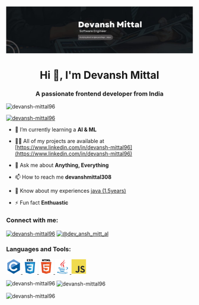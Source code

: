 ![logo](https://github.com/devansh-mittal96/devansh-mittal96/blob/main/WhatsApp%20Image%202024-12-11%20at%2015.43.11_710363c8.jpg)

<h1 align="center">Hi 👋, I'm Devansh Mittal</h1>
<h3 align="center">A passionate frontend developer from India</h3>

<p align="left"> <img src="https://komarev.com/ghpvc/?username=devansh-mittal96&label=Profile%20views&color=0e75b6&style=flat" alt="devansh-mittal96" /> </p>

<p align="left"> <a href="https://github.com/ryo-ma/github-profile-trophy"><img src="https://github-profile-trophy.vercel.app/?username=devansh-mittal96" alt="devansh-mittal96" /></a> </p>

- 🔭 I’m currently learning a **AI & ML**

- 👨‍💻 All of my projects are available at [https://www.linkedin.com/in/devansh-mittal96](https://www.linkedin.com/in/devansh-mittal96)

- 💬 Ask me about **Anything, Everything**

- 📫 How to reach me **devanshmittal308**

- 📄 Know about my experiences [java (1.5years)](java (1.5years))

- ⚡ Fun fact **Enthuastic**

<h3 align="left">Connect with me:</h3>
<p align="left">
<a href="https://linkedin.com/in/devansh-mittal96" target="blank"><img align="center" src="https://raw.githubusercontent.com/rahuldkjain/github-profile-readme-generator/master/src/images/icons/Social/linked-in-alt.svg" alt="devansh-mittal96" height="30" width="40" /></a>
<a href="https://instagram.com/@dev_ansh_mitt_al" target="blank"><img align="center" src="https://raw.githubusercontent.com/rahuldkjain/github-profile-readme-generator/master/src/images/icons/Social/instagram.svg" alt="@dev_ansh_mitt_al" height="30" width="40" /></a>
</p>

<h3 align="left">Languages and Tools:</h3>
<p align="left"> <a href="https://www.cprogramming.com/" target="_blank" rel="noreferrer"> <img src="https://raw.githubusercontent.com/devicons/devicon/master/icons/c/c-original.svg" alt="c" width="40" height="40"/> </a> <a href="https://www.w3schools.com/css/" target="_blank" rel="noreferrer"> <img src="https://raw.githubusercontent.com/devicons/devicon/master/icons/css3/css3-original-wordmark.svg" alt="css3" width="40" height="40"/> </a> <a href="https://www.w3.org/html/" target="_blank" rel="noreferrer"> <img src="https://raw.githubusercontent.com/devicons/devicon/master/icons/html5/html5-original-wordmark.svg" alt="html5" width="40" height="40"/> </a> <a href="https://www.java.com" target="_blank" rel="noreferrer"> <img src="https://raw.githubusercontent.com/devicons/devicon/master/icons/java/java-original.svg" alt="java" width="40" height="40"/> </a> <a href="https://developer.mozilla.org/en-US/docs/Web/JavaScript" target="_blank" rel="noreferrer"> <img src="https://raw.githubusercontent.com/devicons/devicon/master/icons/javascript/javascript-original.svg" alt="javascript" width="40" height="40"/> </a> </p>

<p><img align="left" src="https://github-readme-stats.vercel.app/api/top-langs?username=devansh-mittal96&show_icons=true&locale=en&layout=compact" alt="devansh-mittal96" /></p>

<p>&nbsp;<img align="center" src="https://github-readme-stats.vercel.app/api?username=devansh-mittal96&show_icons=true&locale=en" alt="devansh-mittal96" /></p>

<p><img align="center" src="https://github-readme-streak-stats.herokuapp.com/?user=devansh-mittal96&" alt="devansh-mittal96" /></p>
